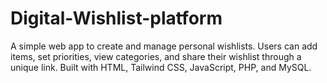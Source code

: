 # Digital-Wishlist-platform
A simple web app to create and manage personal wishlists. Users can add items, set priorities, view categories, and share their wishlist through a unique link. Built with HTML, Tailwind CSS, JavaScript, PHP, and MySQL.

